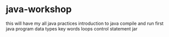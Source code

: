 # java-workshop
this will have my all java practices
introduction to java
compile and run first java program
data types
key words
loops
control statement
jar 

